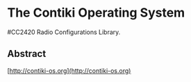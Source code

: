The Contiki Operating System
============================

#CC2420 Radio Configurations Library.

## Abstract



[http://contiki-os.org](http://contiki-os.org)
